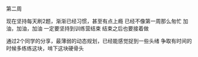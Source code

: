 第二周

现在坚持每天刷2题，渐渐已经习惯，甚至有点上瘾
已经不像第一周那么匆忙
加油，加油，加油
一定要坚持到训练营结束
结束之后也要接着做

通过2个同学的分享，最薄弱的动态规划，已经能感觉捉到一些头绪
争取有时间的时候多练练这块，啃下这块硬骨头

